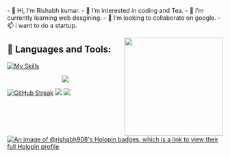 <p>
 <p>
<a>- 👋 Hi, I’m Rishabh kumar.</a>
<a>- 👀 I’m interested in coding and Tea.</a>
- 🌱 I’m currently learning web desgining.
- 💞️ I’m looking to collaborate on google.
- 📫 i want to do a startup.
 </p>
  <img align='right' src="https://github.com/Rishabh-raj-kumar/Rishabh-raj-kumar/assets/108469021/c70a39e9-d0b6-46a0-9d8b-2123aa6bbfaf" width="230">
  </p>

<!---
Rishabh-raj-kumar/Rishabh-raj-kumar is a ✨ special ✨ repository because its `README.md` (this file) appears on your GitHub profile.
You can click the Preview link to take a look at your changes.
--->


## 🧰 Languages and Tools:
[![My Skills](https://skillicons.dev/icons?i=html,css,tailwind,figma,vscode,gcp,javascript,react,vite,nodejs,wordpress,linux,flutter,docker,typescript,tensorflow,python,django,mongodb,mysql&perline=10)](https://skillicons.dev)

<p align="center">
<img src="https://github-readme-stats.vercel.app/api/top-langs?username=zluvsand&layout=compact"/>

[![GitHub Streak](https://streak-stats.demolab.com/?user=Rishabh-raj-kumar)](https://git.io/streak-stats)
[![](https://img.shields.io/badge/Medium-12100E?style=for-the-badge&logo=medium&logoColor=white)](https://medium.com/@zluvsand)
[![](https://img.shields.io/badge/linkedin-%230077B5.svg?style=for-the-badge&logo=linkedin)](https://www.linkedin.com/in/zluvsand/)
</p>

[![An image of @rishabh908's Holopin badges, which is a link to view their full Holopin profile](https://holopin.me/rishabh908)](https://holopin.io/@rishabh908)

